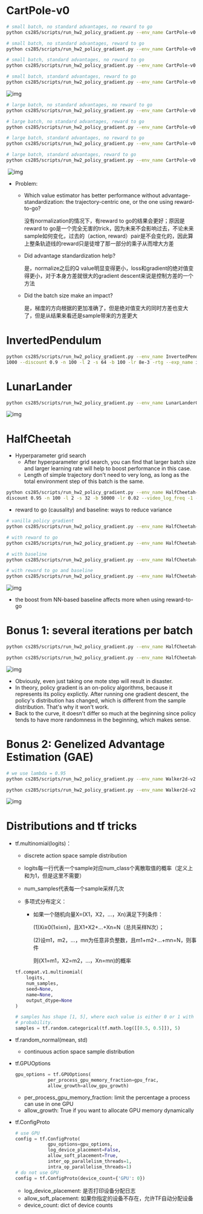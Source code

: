 # CartPole-v0

```bash
# small batch, no standard advantages, no reward to go
python cs285/scripts/run_hw2_policy_gradient.py --env_name CartPole-v0 -n 100 -b 1000 --exp_name sb_no_rtg_dsa -l 1 -s 32 -dsa

# small batch, no standard advantages, reward to go
python cs285/scripts/run_hw2_policy_gradient.py --env_name CartPole-v0 -n 100 -b 1000 --exp_name sb_rtg_dsa -l 1 -s 32 -dsa -rtg

# small batch, standard advantages, no reward to go
python cs285/scripts/run_hw2_policy_gradient.py --env_name CartPole-v0 -n 100 -b 1000 --exp_name sb_no_rtg_na -l 1 -s 32

# small batch, standard advantages, reward to go
python cs285/scripts/run_hw2_policy_gradient.py --env_name CartPole-v0 -n 100 -b 1000 --exp_name sb_rtg_na -l 1 -s 32 -rtg
```

![img](fig/CartPole-v0_small_batch.jpg)

```bash
# large batch, no standard advantages, no reward to go
python cs285/scripts/run_hw2_policy_gradient.py --env_name CartPole-v0 -n 100 -b 5000 --exp_name lb_no_rtg_dsa -l 1 -s 32 -dsa

# large batch, no standard advantages, reward to go
python cs285/scripts/run_hw2_policy_gradient.py --env_name CartPole-v0 -n 100 -b 5000 --exp_name lb_rtg_dsa -l 1 -s 32 -dsa -rtg

# large batch, standard advantages, no reward to go
python cs285/scripts/run_hw2_policy_gradient.py --env_name CartPole-v0 -n 100 -b 5000 --exp_name lb_no_rtg_na -l 1 -s 32

# large batch, standard advantages, reward to go
python cs285/scripts/run_hw2_policy_gradient.py --env_name CartPole-v0 -n 100 -b 5000 --exp_name lb_rtg_na -l 1 -s 32 -rtg
```

​	![img](fig/CartPole-v0_large_batch.jpg)



- Problem:

  - Which value estimator has better performance without advantage-standardization:
    the trajectory-centric one, or the one using reward-to-go?

    没有normalization的情况下，有reward to go的结果会更好；原因是reward to go是一个完全无害的trick，因为未来不会影响过去，不论未来sample如何变化，过去的（action, reward）pair是不会变化的，因此算上整条轨迹线的reward只是徒增了那一部分的乘子从而增大方差

  - Did advantage standardization help?

    是，normalize之后的Q value明显变得更小，loss和gradient的绝对值变得更小，对于本身方差就很大的gradient descent来说是控制方差的一个方法

  - Did the batch size make an impact?

    是，梯度的方向根据的更加准确了，但是绝对值变大的同时方差也变大了，但是从结果来看还是sample带来的方差更大



# InvertedPendulum

```bash
python cs285/scripts/run_hw2_policy_gradient.py --env_name InvertedPendulum-v2 --ep_len
1000 --discount 0.9 -n 100 -l 2 -s 64 -b 100 -lr 8e-3 -rtg --exp_name ip_b<100>_r<8e-3>
```



# LunarLander

```bash
python cs285/scripts/run_hw2_policy_gradient.py --env_name LunarLanderContinuous-v2 --ep_len 1000 --discount 0.99 -n 100 -l 2 -s 64 -b 40000 -lr 0.005 -rtg --nn_baseline --exp_name ll_b40000_r0.005}
```

![img](fig/LunarLanderContinuous-v2.jpg)



# HalfCheetah

- Hyperparameter grid search
  - After hyperparameter grid search, you can find that larger batch size and larger learning rate will help to boost performance in this case.
  - Length of simple trajectory don't need to very long, as long as the total environment step of this batch is the same.

```bash
python cs285/scripts/run_hw2_policy_gradient.py --env_name HalfCheetah-v2 --ep_len 150 --
discount 0.95 -n 100 -l 2 -s 32 -b 50000 -lr 0.02 --video_log_freq -1 --reward_to_go --nn_baseline --exp_name hc_b<50000>_lr<r>_nnbaseline
```

- reward to go (causality) and baseline: ways to reduce variance

```bash
# vanilla policy gradient
python cs285/scripts/run_hw2_policy_gradient.py --env_name HalfCheetah-v2 --ep_len 150 --discount 0.95 -n 100 -l 2 -s 32 -b 50000 -lr 0.02 --exp_name hc_b50000_r0.02_vanilla

# with reward to go
python cs285/scripts/run_hw2_policy_gradient.py --env_name HalfCheetah-v2 --ep_len 150 --discount 0.95 -n 100 -l 2 -s 32 -b 50000 -lr 0.02 -rtg --exp_name hc_b50000_r0.02_rtg

# with baseline
python cs285/scripts/run_hw2_policy_gradient.py --env_name HalfCheetah-v2 --ep_len 150 --discount 0.95 -n 100 -l 2 -s 32 -b 50000 -lr 0.02 --nn_baseline --exp_name hc_b50000_r0.02_baseline

# with reward to go and baseline
python cs285/scripts/run_hw2_policy_gradient.py --env_name HalfCheetah-v2 --ep_len 150 --discount 0.95 -n 100 -l 2 -s 32 -b 50000 -lr 0.02 -rtg --nn_baseline --exp_name hc_b50000_r0.02_rtg_baseline
```

![img](fig/HalfCheetah-v2.jpg)

- the boost from NN-based baseline affects more when using reward-to-go



# Bonus 1: several iterations per batch

```bash
python cs285/scripts/run_hw2_policy_gradient.py --env_name HalfCheetah-v2 --ep_len 150 --discount 0.95 -n 100 -l 2 -s 32 -b 50000 -lr 0.02 -rtg --nn_baseline --exp_name hc_b50000_r0.02_rtg_baseline_multi_1 --num_agent_train_steps_per_iter 1

python cs285/scripts/run_hw2_policy_gradient.py --env_name HalfCheetah-v2 --ep_len 150 --discount 0.95 -n 100 -l 2 -s 32 -b 50000 -lr 0.02 -rtg --nn_baseline --exp_name hc_b50000_r0.02_rtg_baseline_multi_2 --num_agent_train_steps_per_iter 2
```

![img](fig/multi_step.jpg)

- Obviously, even just taking one mote step will result in disaster.
- In theory, policy gradient is an on-policy algorithms, because it represents its policy explictly. After running one gradient descent, the policy's distribution has changed, which is different from the sample distribution. That's why it won't work.
- Back to the curve, it doesn't differ so much at the beginning since policy tends to have more randomness in the beginning, which makes sense.



# Bonus 2: Genelized Advantage Estimation (GAE)

```bash
# we use lambda = 0.95
python cs285/scripts/run_hw2_policy_gradient.py --env_name Walker2d-v2 --discount 0.95 -n 100 -b 50000 -lr 0.01 -rtg --nn_baseline --exp_name Walker2d-v2

python cs285/scripts/run_hw2_policy_gradient.py --env_name Walker2d-v2 --discount 0.95 -n 100 -b 50000 -lr 0.01 -rtg --nn_baseline --exp_name Walker2d-v2-gae --use_gae
```

![img](fig/Walker2d-v2.jpg)



# Distributions and tf tricks

- tf.multinomial(logits)：

  - discrete action space sample distribution

  - logits每一行代表一个sample对应num_class个离散取值的概率（定义上和为1，但是这里不需要）

  - num_samples代表每一个sample采样几次

  - 多项式分布定义：

    - 如果一个随机向量X=(X1，X2，…，Xn)满足下列条件：

      (1)Xi≥0(1≤i≤n)，且X1+X2+…+Xn=N（总共采样N次）；

      (2)设m1，m2，…，mn为任意非负整数，且m1+m2+…+mn=N，则事件

      则{X1=m1，X2=m2，…，Xn=mn)的概率

  ```python
  tf.compat.v1.multinomial(
      logits,
      num_samples,
      seed=None,
      name=None,
      output_dtype=None
  )
  
  # samples has shape [1, 5], where each value is either 0 or 1 with equal
  # probability.
  samples = tf.random.categorical(tf.math.log([[0.5, 0.5]]), 5)
  ```

- tf.random_normal(mean, std)

  - continuous action space sample distribution

- tf.GPUOptions

  ```python
  gpu_options = tf.GPUOptions(
              per_process_gpu_memory_fraction=gpu_frac,
              allow_growth=allow_gpu_growth)
  ```

  - per_process_gpu_memory_fraction: limit the percentage a process can use in one GPU
  - allow_growth: True if you want to allocate GPU memory dynamically

- tf.ConfigProto

  ```python
  # use GPU
  config = tf.ConfigProto(
              gpu_options=gpu_options,
              log_device_placement=False,
              allow_soft_placement=True,
              inter_op_parallelism_threads=1,
              intra_op_parallelism_threads=1)
  # do not use GPU
  config = tf.ConfigProto(device_count={'GPU': 0})
  ```

  - log_device_placement: 是否打印设备分配日志
  - allow_soft_placement: 如果你指定的设备不存在，允许TF自动分配设备
  - device_count: dict of device counts


